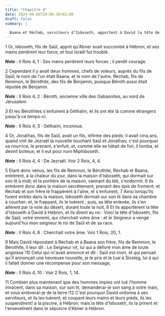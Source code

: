 ```yaml
---
title: "Chapitre 4"
date: 2024-09-06T20:00:36+02:00
draft: false
summary: |
  
  Baana et Réchab, serviteurs d’Isboseth, apportent à David la tête de ce prince, et David les fait mourir.
---
```



1 Or, Isboseth, fils de Saül, apprit qu'Abner avait succombé à Hébron, et ses mains perdirent leur force, et tout Israël fut troublé.

***Note*** :  II Rois 4, 1 : Ses mains perdirent leurs forces ; il perdit courage.

2 Cependant il y avait deux hommes, chefs de voleurs, auprès du fils de Saül; le nom de l'un était Baana, et le nom de l'autre, Réchab, fils de Remmon, le Bérothite, des fils de Benjamin, puisque Béroth aussi était réputée de Benjamin.

***Note*** :  II Rois 4, 2 : Béroth, ancienne ville des Gabaonites, au nord de Jérusalem.

3 Et les Bérothites s'enfuirent à Géthaïm, et ils ont été là comme étrangers jusqu'à ce temps-ci.

***Note*** :  II Rois 4, 3 : Géthaïm, inconnue.

4 Or, Jonathas, fils de Saül, avait un fils, infirme des pieds; il avait cinq ans, quand vint de Jezraël la nouvelle touchant Saül et Jonathas; c'est pourquoi sa nourrice, le prenant, s'enfuit; et, comme elle se hâtait de fuir, il tomba, et devint boiteux; et il eut pour nom Miphiboseth.

***Note*** :  II Rois 4, 4 : De Jezraël. Voir 2 Rois, 4, 4.


5 Etant donc venus, les fils de Remmon, le Bérothite, Réchab et Baana, entrèrent, à la chaleur du jour, dans la maison d'Isboseth, qui dormait sur son lit à midi; et la portière de la maison, vannant du blé, s'endormit. 6 Ils entrèrent donc dans la maison secrètement, prenant des épis de froment; et Réchab et son frère le frappèrent à l'aîne, et s'enfuirent, 7 Ainsi lorsqu'ils furent entrés dans la maison, Isboseth dormait sur son lit dans sa chambre à coucher; et, le frappant, ils le tuèrent ; puis, sa tête enlevée, ils s'en allèrent par la voie du désert, durant toute la nuit, 8 Et ils apportèrent la tête d'Isboseth à David à Hébron, et ils dirent au roi : Voici la tête d'Isboseth, fils de Saül, votre ennemi, qui cherchait votre âme : et le Seigneur a vengé aujourd'hui mon seigneur le roi de Saül et de sa race.

***Note*** :  II Rois 4, 8 : Cherchait votre âme. Voir 1 Rois, 20, 1.

9 Mais David répondant à Réchab et à Baana son frère, fils de Remmon, le Bérothite, il leur dit : Le Seigneur vit, lui qui a délivré mon âme de toute angoisse !10 Celui qui m'avait annoncé et dit : Saül est mort, et qui pensait qu'il annonçait une heureuse nouvelle, je le pris et le tuai à Siceleg, lui à qui il fallait donner une récompense pour son message;

***Note*** :  II Rois 4, 10 : Voir 2 Rois, 1, 14.

11 Combien plus maintenant que des hommes impies ont tué l'homme innocent, dans sa maison, sur son lit, demanderai-je son sang à votre main, et vous enlèverai-je de la terre !12 C'est pourquoi David ordonna à ses serviteurs, et ils les tuèrent; et coupant leurs mains et leurs pieds, ils les suspendirent! à la piscine, à Hébron; mais la tête d'Isboseth, ils la prirent et l'ensevelirent dans le sépulcre d'Abner à Hébron.

